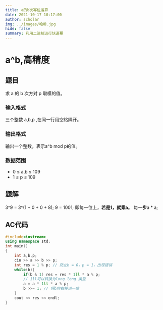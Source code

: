 ```yaml
---
title: a的b次幂位运算
date: 2021-10-17 10:17:00
author: scholar
img: ../images/哈希.jpg
hide: false
summary: 利用二进制进行快速幂
---
```


# a^b,高精度
## 题目
求 a 的 b 次方对 p 取模的值。

### 输入格式
三个整数 a,b,p ,在同一行用空格隔开。

### 输出格式
输出一个整数，表示a^b mod p的值。

### 数据范围
- 0 ≤ a,b ≤ 109
- 1 ≤ p ≤ 109
## 题解
3^9 = 3^(1 + 0 + 0 + 8);
9 = 1001;
即每一位上，**若是1，就乘a**。
每**一步**a * a;
## AC代码
```cpp
#include<iostream>
using namespace std;
int main()
{
    int a,b,p;
    cin >> a >> b >> p;
    int res = 1 % p; // 防止b = 0，p = 1，出现错误
    while(b){
        if(b & 1) res = res * 1ll * a % p;
        // 1ll可以转换为long long 类型
        a = a * 1ll * a % p;
        b >>= 1; // 将b向右移动一位
    }
    cout << res << endl;
}
```